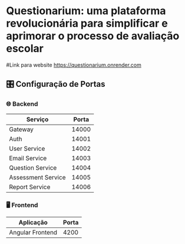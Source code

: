 # Questionarium: uma plataforma revolucionária para simplificar e aprimorar o processo de avaliação escolar
#Link para website
https://questionarium.onrender.com

## 🎛️ Configuração de Portas

### 🌐 Backend

| Serviço             | Porta  |
|---------------------|--------|
| Gateway             | 14000  |
| Auth                | 14001  |
| User Service        | 14002  |
| Email Service       | 14003  |
| Question Service    | 14004  |
| Assessment Service  | 14005  |
| Report Service      | 14006  |

### 🖥️ Frontend

| Aplicação          | Porta |
|--------------------|-------|
| Angular Frontend   | 4200  |
